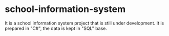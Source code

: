 # school-information-system

It is a school information system project that is still under development.
It is prepared in "C#", the data is kept in "SQL" base.
